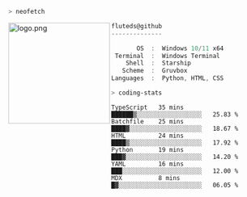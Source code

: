 ```zsh
> neofetch
```

<!--img align="left" src="https://github.com/fluteds.png" alt="logo.png" width="200"/>-->
<img align="left" src="https://external-content.duckduckgo.com/iu/?u=https%3A%2F%2F78.media.tumblr.com%2F975fca5f82161b190efdcaa05ffbd4ec%2Ftumblr_p6q6m9TJF01x3p3jmo1_500.png&f=1&nofb=1" alt="logo.png" width="200"/>

```csharp
fluteds@github
--------------

       OS  :  Windows 10/11 x64
 Terminal  :  Windows Terminal
    Shell  :  Starship
   Scheme  :  Gruvbox
Languages  :  Python, HTML, CSS
```

```zsh
> coding-stats
```

<!--START_SECTION:waka-->

```text
TypeScript   35 mins         ██████▒░░░░░░░░░░░░░░░░░░   25.83 %
Batchfile    25 mins         ████▓░░░░░░░░░░░░░░░░░░░░   18.67 %
HTML         24 mins         ████▒░░░░░░░░░░░░░░░░░░░░   17.92 %
Python       19 mins         ███▓░░░░░░░░░░░░░░░░░░░░░   14.20 %
YAML         16 mins         ███░░░░░░░░░░░░░░░░░░░░░░   12.00 %
MDX          8 mins          █▓░░░░░░░░░░░░░░░░░░░░░░░   06.05 %
```

<!--END_SECTION:waka-->
